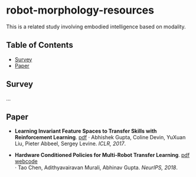 # robot-morphology-resources

This is a related study involving embodied intelligence based on modality.

## Table of Contents
- [Survey](#survey)
- [Paper](#paper)

## Survey
...

## Paper
- **Learning Invariant Feature Spaces to Transfer Skills with Reinforcement Learning**. [pdf](https://arxiv.org/pdf/1703.02949)
· Abhishek Gupta, Coline Devin, YuXuan Liu, Pieter Abbeel, Sergey Levine. *ICLR, 2017*.

- **Hardware Conditioned Policies for Multi-Robot Transfer Learning**. [pdf](https://arxiv.org/pdf/1811.09864) [web](https://sites.google.com/view/robot-transfer-hcp)[code](https://github.com/taochenshh/hcp)  
· Tao Chen, Adithyavairavan Murali, Abhinav Gupta. *NeurIPS, 2018*.
